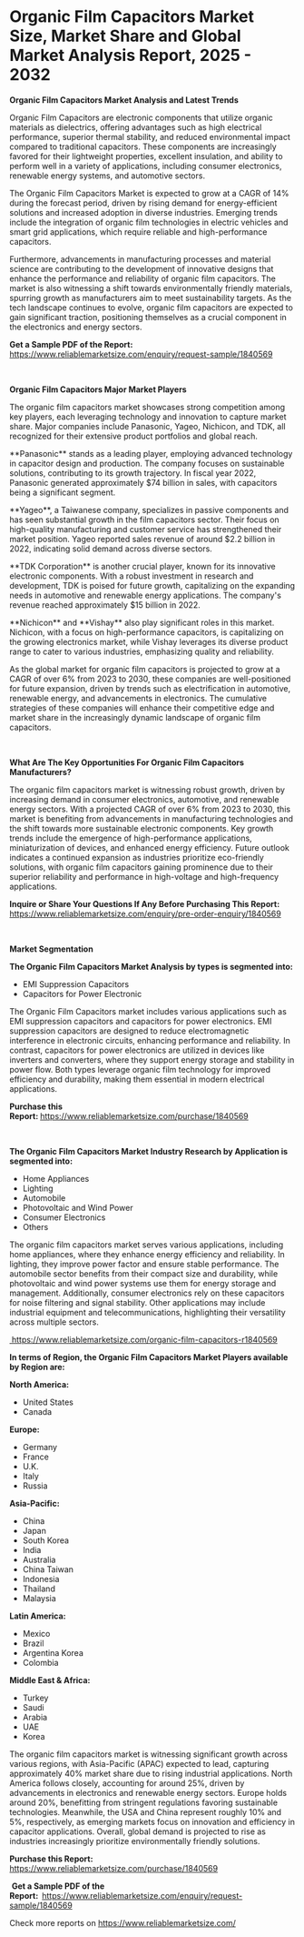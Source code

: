 <p><h1>Organic Film Capacitors Market Size, Market Share and Global Market Analysis Report, 2025 - 2032</h1></p><p><strong>Organic Film Capacitors Market Analysis and Latest Trends</strong></p>
<p><p>Organic Film Capacitors are electronic components that utilize organic materials as dielectrics, offering advantages such as high electrical performance, superior thermal stability, and reduced environmental impact compared to traditional capacitors. These components are increasingly favored for their lightweight properties, excellent insulation, and ability to perform well in a variety of applications, including consumer electronics, renewable energy systems, and automotive sectors.</p><p>The Organic Film Capacitors Market is expected to grow at a CAGR of 14% during the forecast period, driven by rising demand for energy-efficient solutions and increased adoption in diverse industries. Emerging trends include the integration of organic film technologies in electric vehicles and smart grid applications, which require reliable and high-performance capacitors.</p><p>Furthermore, advancements in manufacturing processes and material science are contributing to the development of innovative designs that enhance the performance and reliability of organic film capacitors. The market is also witnessing a shift towards environmentally friendly materials, spurring growth as manufacturers aim to meet sustainability targets. As the tech landscape continues to evolve, organic film capacitors are expected to gain significant traction, positioning themselves as a crucial component in the electronics and energy sectors.</p></p>
<p><strong>Get a Sample PDF of the Report:&nbsp;</strong> <a href="https://www.reliablemarketsize.com/enquiry/request-sample/1840569?utm_campaign=2464&utm_medium=2&utm_source=Github&utm_content=ia&utm_term=13022025&utm_id=organic-film-capacitors">https://www.reliablemarketsize.com/enquiry/request-sample/1840569</a></p>
<p>&nbsp;</p>
<p><strong>Organic Film Capacitors Major Market Players</strong></p>
<p><p>The organic film capacitors market showcases strong competition among key players, each leveraging technology and innovation to capture market share. Major companies include Panasonic, Yageo, Nichicon, and TDK, all recognized for their extensive product portfolios and global reach.</p><p>**Panasonic** stands as a leading player, employing advanced technology in capacitor design and production. The company focuses on sustainable solutions, contributing to its growth trajectory. In fiscal year 2022, Panasonic generated approximately $74 billion in sales, with capacitors being a significant segment.</p><p>**Yageo**, a Taiwanese company, specializes in passive components and has seen substantial growth in the film capacitors sector. Their focus on high-quality manufacturing and customer service has strengthened their market position. Yageo reported sales revenue of around $2.2 billion in 2022, indicating solid demand across diverse sectors.</p><p>**TDK Corporation** is another crucial player, known for its innovative electronic components. With a robust investment in research and development, TDK is poised for future growth, capitalizing on the expanding needs in automotive and renewable energy applications. The company's revenue reached approximately $15 billion in 2022.</p><p>**Nichicon** and **Vishay** also play significant roles in this market. Nichicon, with a focus on high-performance capacitors, is capitalizing on the growing electronics market, while Vishay leverages its diverse product range to cater to various industries, emphasizing quality and reliability.</p><p>As the global market for organic film capacitors is projected to grow at a CAGR of over 6% from 2023 to 2030, these companies are well-positioned for future expansion, driven by trends such as electrification in automotive, renewable energy, and advancements in electronics. The cumulative strategies of these companies will enhance their competitive edge and market share in the increasingly dynamic landscape of organic film capacitors.</p></p>
<p>&nbsp;</p>
<p><strong>What Are The Key Opportunities For Organic Film Capacitors Manufacturers?</strong></p>
<p><p>The organic film capacitors market is witnessing robust growth, driven by increasing demand in consumer electronics, automotive, and renewable energy sectors. With a projected CAGR of over 6% from 2023 to 2030, this market is benefiting from advancements in manufacturing technologies and the shift towards more sustainable electronic components. Key growth trends include the emergence of high-performance applications, miniaturization of devices, and enhanced energy efficiency. Future outlook indicates a continued expansion as industries prioritize eco-friendly solutions, with organic film capacitors gaining prominence due to their superior reliability and performance in high-voltage and high-frequency applications.</p></p>
<p><strong>Inquire or Share Your Questions If Any Before Purchasing This Report:</strong> <a href="https://www.reliablemarketsize.com/enquiry/pre-order-enquiry/1840569?utm_campaign=2464&utm_medium=2&utm_source=Github&utm_content=ia&utm_term=13022025&utm_id=organic-film-capacitors">https://www.reliablemarketsize.com/enquiry/pre-order-enquiry/1840569</a></p>
<p>&nbsp;</p>
<p><strong>Market Segmentation</strong></p>
<p><strong>The Organic Film Capacitors Market Analysis by types is segmented into:</strong></p>
<p><ul><li>EMI Suppression Capacitors</li><li>Capacitors for Power Electronic</li></ul></p>
<p><p>The Organic Film Capacitors market includes various applications such as EMI suppression capacitors and capacitors for power electronics. EMI suppression capacitors are designed to reduce electromagnetic interference in electronic circuits, enhancing performance and reliability. In contrast, capacitors for power electronics are utilized in devices like inverters and converters, where they support energy storage and stability in power flow. Both types leverage organic film technology for improved efficiency and durability, making them essential in modern electrical applications.</p></p>
<p><strong>Purchase this Report:&nbsp;</strong><a href="https://www.reliablemarketsize.com/purchase/1840569?utm_campaign=2464&utm_medium=2&utm_source=Github&utm_content=ia&utm_term=13022025&utm_id=organic-film-capacitors">https://www.reliablemarketsize.com/purchase/1840569</a></p>
<p>&nbsp;</p>
<p><strong>The Organic Film Capacitors Market Industry Research by Application is segmented into:</strong></p>
<p><ul><li>Home Appliances</li><li>Lighting</li><li>Automobile</li><li>Photovoltaic and Wind Power</li><li>Consumer Electronics</li><li>Others</li></ul></p>
<p><p>The organic film capacitors market serves various applications, including home appliances, where they enhance energy efficiency and reliability. In lighting, they improve power factor and ensure stable performance. The automobile sector benefits from their compact size and durability, while photovoltaic and wind power systems use them for energy storage and management. Additionally, consumer electronics rely on these capacitors for noise filtering and signal stability. Other applications may include industrial equipment and telecommunications, highlighting their versatility across multiple sectors.</p></p>
<p><a href="https://www.reliablemarketsize.com/organic-film-capacitors-r1840569?utm_campaign=2464&utm_medium=2&utm_source=Github&utm_content=ia&utm_term=13022025&utm_id=organic-film-capacitors">&nbsp;https://www.reliablemarketsize.com/organic-film-capacitors-r1840569</a></p>
<p><strong>In terms of Region, the Organic Film Capacitors Market Players available by Region are:</strong></p>
<p>
    <p> <strong> North America: </strong>
        <ul>
            <li>United States</li>
            <li>Canada</li>
        </ul>
        </p> 
    <p> <strong> Europe: </strong>
        <ul>
            <li>Germany</li>
            <li>France</li>
            <li>U.K.</li>
            <li>Italy</li>
            <li>Russia</li>
        </ul>
        </p> 
    <p> <strong> Asia-Pacific: </strong>
        <ul>
            <li>China</li>
            <li>Japan</li>
            <li>South Korea</li>
            <li>India</li>
            <li>Australia</li>
            <li>China Taiwan</li>
            <li>Indonesia</li>
            <li>Thailand</li>
            <li>Malaysia</li>
        </ul>
        </p> 
    <p> <strong> Latin America: </strong>
        <ul>
            <li>Mexico</li>
            <li>Brazil</li>
            <li>Argentina Korea</li>
            <li>Colombia</li>
        </ul>
        </p> 
    <p> <strong> Middle East & Africa: </strong>
        <ul>
            <li>Turkey</li>
            <li>Saudi</li>
            <li>Arabia</li>
            <li>UAE</li>
            <li>Korea</li>
        </ul>
    </p>
    </p>
<p><p>The organic film capacitors market is witnessing significant growth across various regions, with Asia-Pacific (APAC) expected to lead, capturing approximately 40% market share due to rising industrial applications. North America follows closely, accounting for around 25%, driven by advancements in electronics and renewable energy sectors. Europe holds around 20%, benefitting from stringent regulations favoring sustainable technologies. Meanwhile, the USA and China represent roughly 10% and 5%, respectively, as emerging markets focus on innovation and efficiency in capacitor applications. Overall, global demand is projected to rise as industries increasingly prioritize environmentally friendly solutions.</p></p>
<p><strong>Purchase this Report: </strong><a href="https://www.reliablemarketsize.com/purchase/1840569?utm_campaign=2464&utm_medium=2&utm_source=Github&utm_content=ia&utm_term=13022025&utm_id=organic-film-capacitors">https://www.reliablemarketsize.com/purchase/1840569</a></p>
<p>&nbsp;<strong>Get a Sample PDF of the Report:&nbsp;&nbsp;</strong><a href="https://www.reliablemarketsize.com/enquiry/request-sample/1840569?utm_campaign=2464&utm_medium=2&utm_source=Github&utm_content=ia&utm_term=13022025&utm_id=organic-film-capacitors">https://www.reliablemarketsize.com/enquiry/request-sample/1840569</a></p>
<p><strong></strong></p>
<p>Check more reports on <a href="https://www.reliablemarketsize.com/?utm_campaign=2464&utm_medium=2&utm_source=Github&utm_content=ia&utm_term=13022025&utm_id=organic-film-capacitors">https://www.reliablemarketsize.com/</a></p>